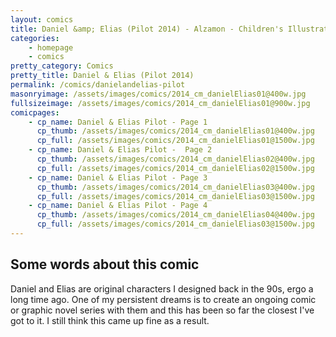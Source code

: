 ```yaml
---
layout: comics
title: Daniel &amp; Elias (Pilot 2014) - Alzamon - Children's Illustration by Alberto Gonzalez
categories: 
    - homepage
    - comics
pretty_category: Comics
pretty_title: Daniel & Elias (Pilot 2014)
permalink: /comics/danielandelias-pilot
masonryimage: /assets/images/comics/2014_cm_danielElias01@400w.jpg
fullsizeimage: /assets/images/comics/2014_cm_danielElias01@900w.jpg
comicpages:
    - cp_name: Daniel & Elias Pilot - Page 1
      cp_thumb: /assets/images/comics/2014_cm_danielElias01@400w.jpg
      cp_full: /assets/images/comics/2014_cm_danielElias01@1500w.jpg
    - cp_name: Daniel & Elias Pilot -  Page 2
      cp_thumb: /assets/images/comics/2014_cm_danielElias02@400w.jpg
      cp_full: /assets/images/comics/2014_cm_danielElias02@1500w.jpg
    - cp_name: Daniel & Elias Pilot - Page 3
      cp_thumb: /assets/images/comics/2014_cm_danielElias03@400w.jpg
      cp_full: /assets/images/comics/2014_cm_danielElias03@1500w.jpg
    - cp_name: Daniel & Elias Pilot - Page 4
      cp_thumb: /assets/images/comics/2014_cm_danielElias04@400w.jpg
      cp_full: /assets/images/comics/2014_cm_danielElias03@1500w.jpg
---
```


## Some words about this comic

Daniel and Elias are original characters I designed back in the 90s, ergo a long time ago. One of my persistent dreams is to create an ongoing comic or graphic novel series with them and this has been so far the closest I've got to it. I still think this came up fine as a result.